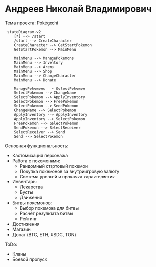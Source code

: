 # Андреев Николай Владимирович

Тема проекта: Pokégochi

```mermaid
 stateDiagram-v2
    [*] --> /start
    /start --> CreateCharacter
    CreateCharacter --> GetStartPokemon
    GetStartPokemon --> MainMenu
    
    MainMenu --> ManagePokemons
    MainMenu --> Inventory
    MainMenu --> Arena
    MainMenu --> Shop
    MainMenu --> ChangeCharacter
    MainMenu --> Donate
    
    ManagePokemons --> SelectPokemon
    SelectPokemon --> ChangeName
    SelectPokemon --> ApplyInventory
    SelectPokemon --> FreePokemon
    SelectPokemon --> SendPokemon
    ChangeName --> SelectPokemon
    ApplyInventory --> ApplyInventory
    ApplyInventory --> SelectPokemon
    FreePokemon --> SelectPokemon
    SendPokemon --> SelectReceiver
    SelectReceiver --> Send
    Send --> SelectPokemon
```

Основная функциональность:

- Кастомизация персонажа
- Работа с покемонами:
  - Рандомный стартовый покемон
  - Покупка покемонов за внутриигровую валюту
  - Система уровней и прокачка характеристик
- Инвентарь:
  - Лекарства
  - Бусты
  - Движения
- Битвы покемонов:
  - Выбор покемона для битвы
  - Расчёт результата битвы
  - Рейтинг
- Достижения
- Магазин
- Донат (BTC, ETH, USDC, TON)

ToDo:

- Кланы
- Боевой пропуск
